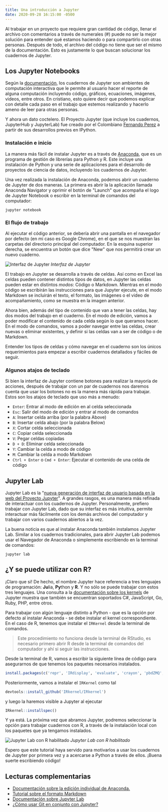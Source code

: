 ```yaml
---
title: Una introducción a Jupyter
date: 2020-09-28 16:15:00 -0500
---
```


Al trabajar en un proyecto que requiere gran cantidad de código, llenar el archivo con comentarios a través de numerales (#) puede no ser la mejor solución para entender qué estamos haciendo o para compartirlo con otras personas. Después de todo, el archivo del código no tiene que ser el mismo de la documentación. Esto es justamente lo que buscan solucionar los cuadernos de Jupyter.

## Los Jupyter Notebooks

Según la [documentación](https://jupyter-notebook.readthedocs.io/en/stable/examples/Notebook/What%20is%20the%20Jupyter%20Notebook.html), los cuadernos de Jupyter son ambientes de computación interactiva que le permite al usuario hacer el reporte de alguna computación incluyendo código, gráficos, ecuaciones, imágenes, videos, entre otros. En cristiano, esto quiere decir que podemos explicar con detalle cada paso en el trabajo que estemos realizando y hacerlo ameno de leer para otras personas.

Y ahora un dato coctelero. El Proyecto Jupyter (que incluye los cuadernos, JupyterHub y JupyterLab) fue creado por el Colombiano [Fernando Perez](https://github.com/fperez) a partir de sus desarrollos previos en IPython.

### Instalación e inicio

La manera más fácil de instalar Jupyter es a través de [Anaconda](https://www.anaconda.com/products/individual), que es un programa de gestión de librerías para Python y R. Este incluye una instalación de Python y una serie de aplicaciones para el desarrollo de proyectos de ciencia de datos, incluyendo los cuadernos de Jupyter.

Una vez realizada la instalación de Anaconda, podemos abrir un cuaderno de Jupyter de dos maneras. La primera es abrir la la aplicación llamada Anaconda Navigator y oprimir el botón de "Launch" que acompaña el logo de Jupyter Notebook o escribir en la terminal de comandos del computador:

```shell
jupyter notebook
```

### El flujo de trabajo

Al ejecutar el código anterior, se debería abrir una pantalla en el navegador por defecto (en mi caso es Google Chrome), en el que se nos muestran las carpetas del directorio principal del computador. En la esquina superior derecha, se encuentra un botón que dice "New" que nos permitirá crear un nuevo cuaderno.

![Interfaz de Jupyter](interfaz-jupyter.png)
*Interfaz de Jupyter*

El trabajo en Jupyter se desarrolla a través de celdas. Así como en Excel las celdas pueden contener distintos tipos de datos, en Jupyter las celdas pueden estar en distintos *modos*: Código o Markdown. Mientras en el modo código se escribirán las instrucciones para que Jupyter ejecute, en el modo Markdown se incluirán el texto, el formato, las imágenes o el video de acompañamiento, como se muestra en la imagen anterior.

Ahora bien, además del tipo de contenido que van a tener las celdas, hay dos modos del trabajo en el cuaderno. En el modo de edición, vamos a poder modificar el contenido de cada celda según lo que queramos hacer. En el modo de comandos, vamos a poder navegar entre las celdas, crear nuevas o eliminar existentes, y definir si las celdas van a ser de código o de Markdown.

Entender los tipos de celdas y cómo navegar en el cuaderno son los únicos requerimientos para empezar a escribir cuadernos detallados y fáciles de seguir.

### Algunos atajos de teclado

Si bien la interfaz de Jupyter contiene botones para realizar la mayoría de acciones, después de trabajar con un par de cuadernos nos daremos cuenta que usar los botones no es la manera más rápida para trabajar. Estos son los atajos de teclado que uso más a menudo:

- `Enter`: Entrar al modo de edición en al celda seleccionada
- `Esc`: Salir del modo de edición y entrar al modo de comandos
- `A`: Insertar celda arriba (por la palabra Above)
- `B`: Insertar celda abajo (por la palabra Below)
- `X`: Cortar celda seleccionada
- `C`: Copiar celda seleccionada
- `V`: Pegar celdas copiadas
- `D + D`: Eliminar celda seleccionada
- `Y`: Cambiar la celda a modo de código
- `M`: Cambiar la celda a modo Markdown
- `Ctrl + Enter` o `Cmd + Enter`: Ejecutar el contenido de una celda de código

## Jupyter Lab

Jupyter Lab es la "[nueva generación de interfaz de usuario basada en la web del Proyecto Jupyter](https://jupyterlab.readthedocs.io/en/stable/)". A grandes rasgos, es una manera más refinada de interactuar con los cuadernos de Jupyter. Personalmente, prefiero trabajar con Jupyter Lab, dado que su interfaz es más intuitiva, permite interactuar más fácilmente con los demás archivos del computador y trabajar con varios cuadernos abiertos a la vez.

La buena noticia es que al instalar Anaconda también instalamos Jupyter Lab. Similar a los cuadernos tradicionales, para abrir Jupyter Lab podemos usar el Navegador de Anaconda o simplemente escribiendo en la terminal de comandos:

```shell
jupyter lab
```

## ¿Y se puede utilizar con R?

¡Claro que si! De hecho, el nombre Jupyter hace referencia a tres lenguajes de programación: **Ju**lia, **Py**thon y **R**. Y no sólo se puede trabajar con estos tres lenguajes. Una consulta a la [documentación sobre los kernels](https://github.com/jupyter/jupyter/wiki/Jupyter-kernels) de Jupyter muestra que también se encuentran soportados C#, JavaScript, Go, Ruby, PHP, entre otros.

Para trabajar con algún lenguaje distinto a Python - que es la opción por defecto al instalar Anaconda - se debe instalar el kernel correspondiente. En el caso de R, tenemos que instalar el `IRKernel` desde la terminal de comandos.

> Este procedimiento no funciona desde la terminal de RStudio, es necesario primero abrir R desde la terminal de comandos del computador y ahí si seguir las instrucciones.

Desde la terminal de R, vamos a escribir la siguiente línea de código para asegurarnos de que tenemos los paquetes necesarios instalados.

```r
install.packages(c('repr', 'IRdisplay', 'evaluate', 'crayon', 'pbdZMQ', 'devtools', 'uuid', 'digest'))
```

Posteriormente, vamos a instalar el `IRKernel` como tal

```r
devtools::install_github('IRkernel/IRkernel')
```

y luego la haremos visible a Jupyter al ejecutar

```r
IRkernel::installspec()
```

Y ya está. La próxima vez que abramos Jupyter, podremos seleccionar la opción para trabajar cuadernos con R, a través de la instalación local con los paquetes que ya tengamos instalados.

![Jupyter Lab con R habilitado](jupyter-con-r.png)
*Jupyter Lab con R habilitado*

Espero que este tutorial haya servido para motivarlos a usar los cuadernos de Jupyter por primera vez y a acercarse a Python a través de ellos. ¡Buena suerte escribiendo código!

## Lecturas complementarias

- [Documentación sobre la edición individual de Anaconda.](https://docs.anaconda.com/anaconda/)
- [Tutorial sobre el formato Markdown](https://www.markdownguide.org/basic-syntax#blockquotes-1)
- [Documentación sobre Jupyter Lab](https://jupyterlab.readthedocs.io/en/stable/)
- [¿Cómo usar Git en conjunto con Jupyter?](https://nextjournal.com/schmudde/how-to-version-control-jupyter)
